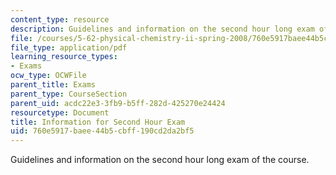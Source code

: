 ```yaml
---
content_type: resource
description: Guidelines and information on the second hour long exam of the course.
file: /courses/5-62-physical-chemistry-ii-spring-2008/760e5917baee44b5cbff190cd2da2bf5_infoexam_02.pdf
file_type: application/pdf
learning_resource_types:
- Exams
ocw_type: OCWFile
parent_title: Exams
parent_type: CourseSection
parent_uid: acdc22e3-3fb9-b5ff-282d-425270e24424
resourcetype: Document
title: Information for Second Hour Exam
uid: 760e5917-baee-44b5-cbff-190cd2da2bf5
---
```

Guidelines and information on the second hour long exam of the course.

